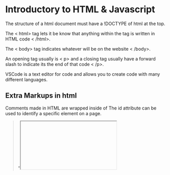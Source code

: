 # Introductory to HTML & Javascript
The structure of a html document must have a !DOCTYPE of html at the top.

The < html> tag lets it be know that anything within the tag is written in HTML code < /html>.

The < body> tag indicates whatever will be on the website < /body>.

An opening tag usually is < p> and a closing tag usually have a forward slash to indicate its the end of that code < /p>.

VSCode is a text editor for code and allows you to create code with many different languages.


## Extra Markups in html

Comments made in HTML are wrapped inside of 
The id attribute can be used to identify a specific element on a page.

> "<iframe>" is a html syntax needs a src, width and height.

The < meta >  tag gives information on the document presented on the webpage.

Escape characters can be used to prevent any malfunctions in your code.

Nav tabs allow you to create a section to nvaigate users around your website. 
< nav >
  < ul>
    < li>
  < ul>
< nav>

### HTML layout 5

Section elements allow you to place content in certain areas.

The footer in html goes at the bottom of the document.

#### Process and Design

Wireframes are a good design to start the bones of a website basically the design of the website.

When designing navigation tabs its best if you make them clear and concise because it's better for the user to manuver easier.

##### JS Chapter 1 "The ABC of programming"

A script is a series of instructions that a computer follows.

When designing a script you need to set a goal and design it in a way you can code it.

A websites sees the page as a HTML code and renders all of its codes inside along with styling and java to present it on a website.

The HTML: is the content layter CSS: presentation layer, styling, Javascript: How the websites behaves/ interacts.

When linking a javascript file to a html file you need to script the file in either using a specific call or the whole page. 

document.write('Good Afternoon');
The document aboves is an object
The (.) is a member operator
The write is a method
The ('Good Afternoon') is a parameter.

